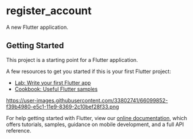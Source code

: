 # register_account

A new Flutter application.

## Getting Started

This project is a starting point for a Flutter application.

A few resources to get you started if this is your first Flutter project:

- [Lab: Write your first Flutter app](https://flutter.dev/docs/get-started/codelab)
- [Cookbook: Useful Flutter samples](https://flutter.dev/docs/cookbook)

https://user-images.githubusercontent.com/33802741/66099852-f39b4980-e5c1-11e9-8369-2c10bef28f33.png

For help getting started with Flutter, view our
[online documentation](https://flutter.dev/docs), which offers tutorials,
samples, guidance on mobile development, and a full API reference.
